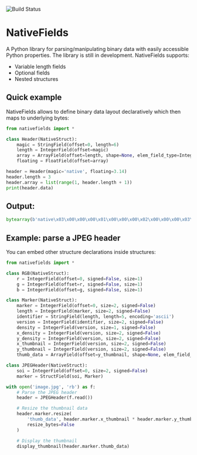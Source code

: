 ![Build Status](https://github.com/donadigo/nativefields/workflows/Build/badge.svg)
# NativeFields
A Python library for parsing/manipulating binary data with easily accessible Python properties. The library is still in development. NativeFields supports:
* Variable length fields
* Optional fields
* Nested structures

## Quick example
NativeFields allows to define binary data layout declaratively which then maps to underlying bytes:
```py
from nativefields import *

class Header(NativeStruct):
    magic = StringField(offset=0, length=6)
    length = IntegerField(offset=magic)
    array = ArrayField(offset=length, shape=None, elem_field_type=IntegerField)
    floating = FloatField(offset=array)

header = Header(magic='native', floating=3.14)
header.length = 3
header.array = list(range(1, header.length + 1))
print(header.data)
```

## Output:
```py
bytearray(b'native\x03\x00\x00\x00\x01\x00\x00\x00\x02\x00\x00\x00\x03\x00\x00\x00\xc3\xf5H@')`
```

## Example: parse a JPEG header
You can embed other structure declarations inside structures:
```py
from nativefields import *

class RGB(NativeStruct):
    r = IntegerField(offset=0, signed=False, size=1)
    g = IntegerField(offset=r, signed=False, size=1)
    b = IntegerField(offset=g, signed=False, size=1)

class Marker(NativeStruct):
    marker = IntegerField(offset=0, size=2, signed=False)
    length = IntegerField(marker, size=2, signed=False)
    identifier = StringField(length, length=5, encoding='ascii')
    version = IntegerField(identifier, size=2, signed=False)
    density = IntegerField(version, size=1, signed=False)
    x_density = IntegerField(version, size=2, signed=False)
    y_density = IntegerField(version, size=2, signed=False)
    x_thumbnail = IntegerField(version, size=2, signed=False)
    y_thumbnail = IntegerField(version, size=2, signed=False)
    thumb_data = ArrayField(offset=y_thumbnail, shape=None, elem_field_type=RGB)

class JPEGHeader(NativeStruct):
    soi = IntegerField(offset=0, size=2, signed=False)
    marker = StructField(soi, Marker)

with open('image.jpg', 'rb') as f:
    # Parse the JPEG header
    header = JPEGHeader(f.read())

    # Resize the thumbnail data
    header.marker.resize(
        'thumb_data', header.marker.x_thumbnail * header.marker.y_thumbnail,
        resize_bytes=False
    )

    # Display the thumbnail
    display_thumbnail(header.marker.thumb_data)
```